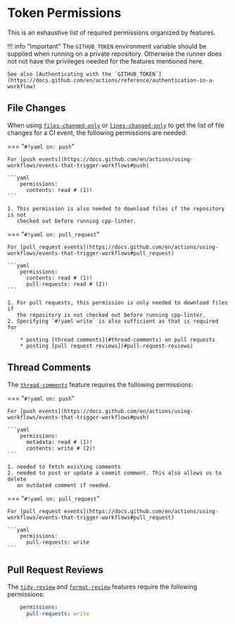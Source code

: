 # Token Permissions

This is an exhaustive list of required permissions organized by features.

!!! info "Important"
    The `GITHUB_TOKEN` environment variable should be supplied when running on a private repository.
    Otherwise the runner does not not have the privileges needed for the features mentioned here.

    See also [Authenticating with the `GITHUB_TOKEN`](https://docs.github.com/en/actions/reference/authentication-in-a-workflow)

## File Changes

When using [`files-changed-only`](inputs-outputs.md#files-changed-only) or
[`lines-changed-only`](inputs-outputs.md#lines-changed-only) to get the list
of file changes for a CI event, the following permissions are needed:

=== "`#!yaml on: push`"

    For [push events](https://docs.github.com/en/actions/using-workflows/events-that-trigger-workflows#push)

    ```yaml
        permissions:
          contents: read # (1)!
    ```

    1. This permission is also needed to download files if the repository is not
       checked out before running cpp-linter.

=== "`#!yaml on: pull_request`"

    For [pull_request events](https://docs.github.com/en/actions/using-workflows/events-that-trigger-workflows#pull_request)

    ```yaml
        permissions:
          contents: read # (1)!
          pull-requests: read # (2)!
    ```

    1. For pull requests, this permission is only needed to download files if
       the repository is not checked out before running cpp-linter.
    2. Specifying `#!yaml write` is also sufficient as that is required for

        * posting [thread comments](#thread-comments) on pull requests
        * posting [pull request reviews](#pull-request-reviews)

## Thread Comments

The [`thread-comments`](inputs-outputs.md#thread-comments) feature requires the following permissions:

=== "`#!yaml on: push`"

    For [push events](https://docs.github.com/en/actions/using-workflows/events-that-trigger-workflows#push)

    ```yaml
        permissions:
          metadata: read # (1)!
          contents: write # (2)!
    ```

    1. needed to fetch existing comments
    2. needed to post or update a commit comment. This also allows us to delete
       an outdated comment if needed.

=== "`#!yaml on: pull_request`"

    For [pull_request events](https://docs.github.com/en/actions/using-workflows/events-that-trigger-workflows#pull_request)

    ```yaml
        permissions:
          pull-requests: write
    ```

## Pull Request Reviews

The [`tidy-review`](inputs-outputs.md#tidy-review) and [`format-review`](inputs-outputs.md#format-review) features require the following permissions:

```yaml
    permissions:
      pull-requests: write
```
